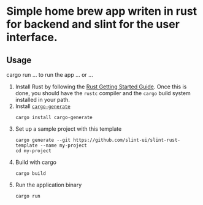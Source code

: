 # Simple home brew app writen in rust for backend and slint for the user interface.

## Usage
cargo run
... to run the app ... 
or ...

1. Install Rust by following the [Rust Getting Started Guide](https://www.rust-lang.org/learn/get-started).
   Once this is done, you should have the ```rustc``` compiler and the ```cargo``` build system installed in your path.
2. Install [`cargo-generate`](https://github.com/cargo-generate/cargo-generate)
    ```
    cargo install cargo-generate
    ```
3. Set up a sample project with this template
    ```
    cargo generate --git https://github.com/slint-ui/slint-rust-template --name my-project
    cd my-project
    ```
3. Build with cargo
    ```
    cargo build
    ```
4. Run the application binary
     ```
     cargo run
     ```
